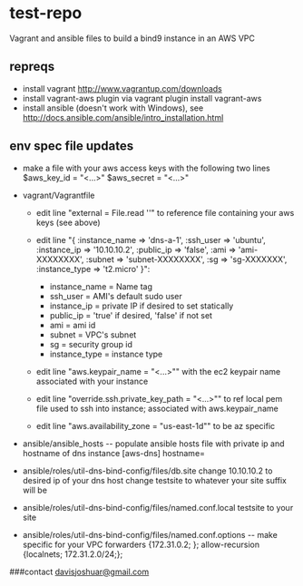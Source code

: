 # test-repo
Vagrant and ansible files to build a bind9 instance in an AWS VPC

## repreqs
* install vagrant http://www.vagrantup.com/downloads 
* install vagrant-aws plugin via vagrant plugin install vagrant-aws
* install ansible (doesn't work with Windows), see http://docs.ansible.com/ansible/intro_installation.html

## env spec file updates

* make a file with your aws access keys with the following two lines
$aws_key_id = "<...>"
$aws_secret = "<...>"

* vagrant/Vagrantfile

  * edit line "external = File.read '<path to local system file containing AWS access keys>'" to reference file containing your aws keys (see above)

  * edit line "{ :instance_name => 'dns-a-1', :ssh_user => 'ubuntu', :instance_ip => '10.10.10.2', :public_ip => 'false', :ami => 'ami-XXXXXXXX', :subnet => 'subnet-XXXXXXXX', :sg => 'sg-XXXXXXX', :instance_type => 't2.micro' }":
    * instance_name = Name tag
    * ssh_user = AMI's default sudo user
    * instance_ip = private IP if desired to set statically
    * public_ip = 'true' if desired, 'false' if not set
    * ami = ami id
    * subnet = VPC's subnet
    * sg = security group id
    * instance_type = instance type

  * edit line "aws.keypair_name = "<...>"" with the ec2 keypair name associated with your instance

  * edit line "override.ssh.private_key_path = "<...>"" to ref local pem file used to ssh into instance; associated with aws.keypair_name

  * edit line "aws.availability_zone = "us-east-1d"" to be az specific

* ansible/ansible_hosts -- populate ansible hosts file with private ip and hostname of dns instance
[aws-dns] 
<local ip of dns instance> hostname=<hostname of dns instance>

* ansible/roles/util-dns-bind-config/files/db.site
change 10.10.10.2 to desired ip of your dns host
change testsite to whatever your site suffix will be 

* ansible/roles/util-dns-bind-config/files/named.conf.local
testsite to your site

* ansible/roles/util-dns-bind-config/files/named.conf.options -- make specific for your VPC
forwarders {172.31.0.2; };
allow-recursion {localnets; 172.31.2.0/24;};

###contact
davisjoshuar@gmail.com

